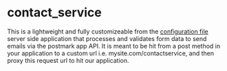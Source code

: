 # contact_service
This is a lightweight and fully customizeable from the [configuration file](https://github.com/nathanbrophy/contact_service/blob/master/routes/serverConfig.json) server side application that processes and validates form data to send emails via the postmark app API.  It is meant to be hit from a post method in your application to a custom url i.e. mysite.com/contactservice, and then proxy this request url to hit our application.   
